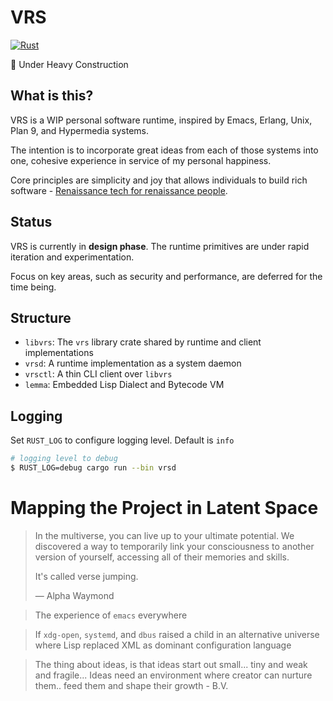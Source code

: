 # VRS

[![Rust](https://github.com/leoshimo/vrs/actions/workflows/rust.yml/badge.svg?branch=main)](https://github.com/leoshimo/vrs/actions/workflows/rust.yml)

🚧 Under Heavy Construction

## What is this?

VRS is a WIP personal software runtime, inspired by Emacs, Erlang, Unix, Plan 9,
and Hypermedia systems.

The intention is to incorporate great ideas from each of those systems into one,
cohesive experience in service of my personal happiness.

Core principles are simplicity and joy that allows individuals to build
rich software - [Renaissance tech for renaissance people](https://web.archive.org/web/20210428062809/https://twitter.com/dhh/status/1341758748717510659).

## Status

VRS is currently in **design phase**. The runtime primitives are under rapid
iteration and experimentation.

Focus on key areas, such as security and performance, are deferred for the time being.

## Structure

- `libvrs`: The `vrs` library crate shared by runtime and client implementations
- `vrsd`: A runtime implementation as a system daemon
- `vrsctl`: A thin CLI client over `libvrs`
- `lemma`: Embedded Lisp Dialect and Bytecode VM

## Logging

Set `RUST_LOG` to configure logging level. Default is `info`

```sh
# logging level to debug
$ RUST_LOG=debug cargo run --bin vrsd
```

# Mapping the Project in Latent Space

> In the multiverse, you can live up to your ultimate potential. We discovered a
> way to temporarily link your consciousness to another version of yourself,
> accessing all of their memories and skills.
>
> It's called verse jumping.
>
> — Alpha Waymond

> The experience of `emacs` everywhere

> If `xdg-open`, `systemd`, and `dbus` raised a child in an alternative universe
> where Lisp replaced XML as dominant configuration language

> The thing about ideas, is that ideas start out small... tiny and weak and
> fragile... Ideas need an environment where creator can nurture them.. feed
> them and shape their growth - B.V.
